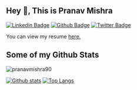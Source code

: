## Hey 👋, This is Pranav Mishra

[![Linkedin Badge](https://img.shields.io/badge/-drpranavmishra-0072b1?style=flat&logo=Linkedin&logoColor=white&link=https://www.linkedin.com/in/drpranavmishra/)](https://www.linkedin.com/in/drpranavmishra/) [![Github Badge](https://img.shields.io/badge/-pranavmishra90-grey?style=flat&logo=github&logoColor=white&link=https://github.com/pranavmishra90/)](https://www.github.com/pranavmishra90/) [![Twitter Badge](https://img.shields.io/badge/-drpranavmishra-00acee?style=flat&logo=twitter&logoColor=white&link=https://twitter.com/drpranavmishra/)](https://www.twitter.com/drpranavmishra/) <p align='left'> You can view my resume <a href='https://1drv.ms/b/s!AjcDO-rztKJ7iOx4rAPmICGNMnqGWw?e=6neZ8Z ' target=_blank><u>here</u>.</a></p>
## Some of my Github Stats
<p align=left> <img src=https://komarev.com/ghpvc/?username=pranavmishra90 alt=pranavmishra90 /> </p>

[![Github stats](https://github-readme-stats.vercel.app/api?username=pranavmishra90&show_icons=true&include_all_commits=true)](https://github.com/pranavmishra90/github-readme-stats)
[![Top Langs](https://github-readme-stats.vercel.app/api/top-langs/?username=pranavmishra90&layout=compact)](https://github.com/pranavmishra90/github-readme-stats)
